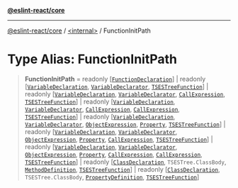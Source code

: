 [**@eslint-react/core**](../../README.md)

***

[@eslint-react/core](../../README.md) / [\<internal\>](../README.md) / FunctionInitPath

# Type Alias: FunctionInitPath

> **FunctionInitPath** = readonly \[[`FunctionDeclaration`](FunctionDeclaration.md)\] \| readonly \[[`VariableDeclaration`](VariableDeclaration.md), [`VariableDeclarator`](VariableDeclarator.md), [`TSESTreeFunction`](TSESTreeFunction.md)\] \| readonly \[[`VariableDeclaration`](VariableDeclaration.md), [`VariableDeclarator`](VariableDeclarator.md), [`CallExpression`](../interfaces/CallExpression.md), [`TSESTreeFunction`](TSESTreeFunction.md)\] \| readonly \[[`VariableDeclaration`](VariableDeclaration.md), [`VariableDeclarator`](VariableDeclarator.md), [`CallExpression`](../interfaces/CallExpression.md), [`CallExpression`](../interfaces/CallExpression.md), [`TSESTreeFunction`](TSESTreeFunction.md)\] \| readonly \[[`VariableDeclaration`](VariableDeclaration.md), [`VariableDeclarator`](VariableDeclarator.md), [`ObjectExpression`](../interfaces/ObjectExpression.md), [`Property`](Property.md), [`TSESTreeFunction`](TSESTreeFunction.md)\] \| readonly \[[`VariableDeclaration`](VariableDeclaration.md), [`VariableDeclarator`](VariableDeclarator.md), [`ObjectExpression`](../interfaces/ObjectExpression.md), [`Property`](Property.md), [`CallExpression`](../interfaces/CallExpression.md), [`TSESTreeFunction`](TSESTreeFunction.md)\] \| readonly \[[`VariableDeclaration`](VariableDeclaration.md), [`VariableDeclarator`](VariableDeclarator.md), [`ObjectExpression`](../interfaces/ObjectExpression.md), [`Property`](Property.md), [`CallExpression`](../interfaces/CallExpression.md), [`CallExpression`](../interfaces/CallExpression.md), [`TSESTreeFunction`](TSESTreeFunction.md)\] \| readonly \[[`ClassDeclaration`](ClassDeclaration.md), `TSESTree.ClassBody`, [`MethodDefinition`](MethodDefinition.md), [`TSESTreeFunction`](TSESTreeFunction.md)\] \| readonly \[[`ClassDeclaration`](ClassDeclaration.md), `TSESTree.ClassBody`, [`PropertyDefinition`](PropertyDefinition.md), [`TSESTreeFunction`](TSESTreeFunction.md)\]

